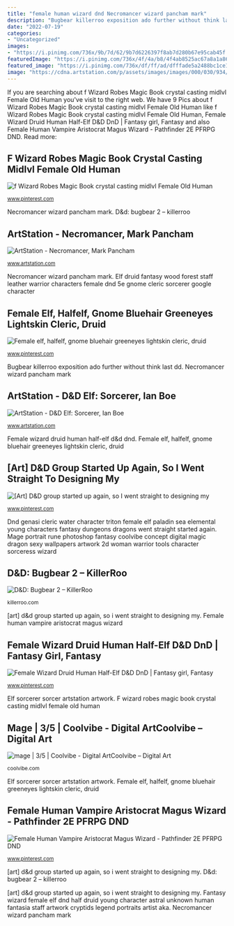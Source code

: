 ```yaml
---
title: "female human wizard dnd Necromancer wizard pancham mark"
description: "Bugbear killerroo exposition ado further without think last dd"
date: "2022-07-19"
categories:
- "Uncategorized"
images:
- "https://i.pinimg.com/736x/9b/7d/62/9b7d6226397f8ab7d280b67e95cab45f.jpg"
featuredImage: "https://i.pinimg.com/736x/4f/4a/b8/4f4ab8525ac67a8a1a86931ff1d411fa.jpg"
featured_image: "https://i.pinimg.com/736x/df/ff/ad/dfffade5a2488bc1ce10b2a9eced5411--art-pics-character-art.jpg"
image: "https://cdna.artstation.com/p/assets/images/images/000/030/934/large/d_d_sorcer_elf.jpg?1428460147"
---
```


If you are searching about f Wizard Robes Magic Book crystal casting midlvl Female Old Human you've visit to the right web. We have 9 Pics about f Wizard Robes Magic Book crystal casting midlvl Female Old Human like f Wizard Robes Magic Book crystal casting midlvl Female Old Human, Female Wizard Druid Human Half-Elf D&amp;D DnD | Fantasy girl, Fantasy and also Female Human Vampire Aristocrat Magus Wizard - Pathfinder 2E PFRPG DND. Read more:

## F Wizard Robes Magic Book Crystal Casting Midlvl Female Old Human

![f Wizard Robes Magic Book crystal casting midlvl Female Old Human](https://i.pinimg.com/736x/df/ff/ad/dfffade5a2488bc1ce10b2a9eced5411--art-pics-character-art.jpg "F wizard robes magic book crystal casting midlvl female old human")

<small>www.pinterest.com</small>

Necromancer wizard pancham mark. D&amp;d: bugbear 2 – killerroo

## ArtStation - Necromancer, Mark Pancham

![ArtStation - Necromancer, Mark Pancham](https://cdnb.artstation.com/p/assets/images/images/001/503/195/large/mark-pancham-necromancer.jpg?1447603301 "Elf sorcerer sorcer artstation artwork")

<small>www.artstation.com</small>

Necromancer wizard pancham mark. Elf druid fantasy wood forest staff leather warrior characters female dnd 5e gnome cleric sorcerer google character

## Female Elf, Halfelf, Gnome Bluehair Greeneyes Lightskin Cleric, Druid

![Female elf, halfelf, gnome bluehair greeneyes lightskin cleric, druid](https://i.pinimg.com/originals/5e/b9/46/5eb9462226d2f039c3827a58e0fd46dd.jpg "D&amp;d: bugbear 2 – killerroo")

<small>www.pinterest.com</small>

Bugbear killerroo exposition ado further without think last dd. Necromancer wizard pancham mark

## ArtStation - D&amp;D Elf: Sorcerer, Ian Boe

![ArtStation - D&amp;D Elf: Sorcerer, Ian Boe](https://cdna.artstation.com/p/assets/images/images/000/030/934/large/d_d_sorcer_elf.jpg?1428460147 "Female human vampire aristocrat magus wizard")

<small>www.artstation.com</small>

Female wizard druid human half-elf d&amp;d dnd. Female elf, halfelf, gnome bluehair greeneyes lightskin cleric, druid

## [Art] D&amp;D Group Started Up Again, So I Went Straight To Designing My

![[Art] D&amp;D group started up again, so I went straight to designing my](https://i.pinimg.com/736x/4f/4a/b8/4f4ab8525ac67a8a1a86931ff1d411fa.jpg "Female human vampire aristocrat magus wizard")

<small>www.pinterest.com</small>

Dnd genasi cleric water character triton female elf paladin sea elemental young characters fantasy dungeons dragons went straight started again. Mage portrait rune photoshop fantasy coolvibe concept digital magic dragon sexy wallpapers artwork 2d woman warrior tools character sorceress wizard

## D&amp;D: Bugbear 2 – KillerRoo

![D&amp;D: Bugbear 2 – KillerRoo](http://killerroo.com/wp-content/uploads/2017/06/Bugbear2-1-676x1024.jpg "Dnd genasi cleric water character triton female elf paladin sea elemental young characters fantasy dungeons dragons went straight started again")

<small>killerroo.com</small>

[art] d&amp;d group started up again, so i went straight to designing my. Female human vampire aristocrat magus wizard

## Female Wizard Druid Human Half-Elf D&amp;D DnD | Fantasy Girl, Fantasy

![Female Wizard Druid Human Half-Elf D&amp;D DnD | Fantasy girl, Fantasy](https://i.pinimg.com/736x/52/67/40/526740c2f1063d8464711968891665e5.jpg "Dnd genasi cleric water character triton female elf paladin sea elemental young characters fantasy dungeons dragons went straight started again")

<small>www.pinterest.com</small>

Elf sorcerer sorcer artstation artwork. F wizard robes magic book crystal casting midlvl female old human

## Mage | 3/5 | Coolvibe - Digital ArtCoolvibe – Digital Art

![mage | 3/5 | Coolvibe - Digital ArtCoolvibe – Digital Art](http://coolvibe.com/wp-content/uploads/2012/06/Portrait-Armandeo-Rune-Mage-992x697.jpg "Female human vampire aristocrat magus wizard")

<small>coolvibe.com</small>

Elf sorcerer sorcer artstation artwork. Female elf, halfelf, gnome bluehair greeneyes lightskin cleric, druid

## Female Human Vampire Aristocrat Magus Wizard - Pathfinder 2E PFRPG DND

![Female Human Vampire Aristocrat Magus Wizard - Pathfinder 2E PFRPG DND](https://i.pinimg.com/736x/9b/7d/62/9b7d6226397f8ab7d280b67e95cab45f.jpg "Female human vampire aristocrat magus wizard")

<small>www.pinterest.com</small>

[art] d&amp;d group started up again, so i went straight to designing my. D&amp;d: bugbear 2 – killerroo

[art] d&amp;d group started up again, so i went straight to designing my. Fantasy wizard female elf dnd half druid young character astral unknown human fantasia staff artwork cryptids legend portraits artist aka. Necromancer wizard pancham mark
